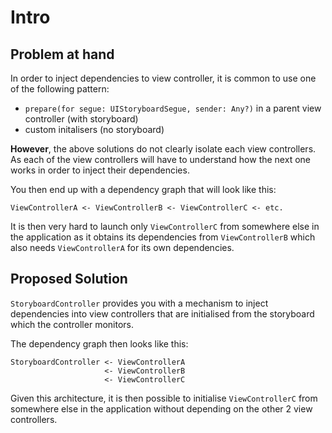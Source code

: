 # Intro

## Problem at hand

In order to inject dependencies to view controller, it is common to use one of the following pattern:

* `prepare(for segue: UIStoryboardSegue, sender: Any?)` in a parent view controller (with storyboard)
* custom initalisers (no storyboard)

**However**, the above solutions do not clearly isolate each view controllers. As each of the view controllers
will have to understand how the next one works in order to inject their dependencies.

You then end up with a dependency graph that will look like this:

    ViewControllerA <- ViewControllerB <- ViewControllerC <- etc.

It is then very hard to launch only `ViewControllerC` from somewhere else in the application
as it obtains its dependencies from `ViewControllerB` which also needs `ViewControllerA` for its own dependencies.

## Proposed Solution

`StoryboardController` provides you with a mechanism to inject dependencies into view controllers that are initialised
from the storyboard which the controller monitors.

The dependency graph then looks like this:

    StoryboardController <- ViewControllerA
                         <- ViewControllerB
                         <- ViewControllerC

Given this architecture, it is then possible to initialise `ViewControllerC` from somewhere else in the application
without depending on the other 2 view controllers.

